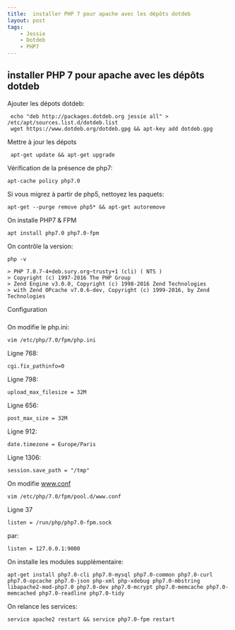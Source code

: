 ```yaml
---
title:  installer PHP 7 pour apache avec les dépôts dotdeb
layout: post
tags:
    - Jessie
    - Dotdeb
    - PHP7
---
```


installer PHP 7 pour apache avec les dépôts dotdeb 
---------------------

Ajouter les dépots dotdeb:

     echo "deb http://packages.dotdeb.org jessie all" > /etc/apt/sources.list.d/dotdeb.list
     wget https://www.dotdeb.org/dotdeb.gpg && apt-key add dotdeb.gpg

Mettre à jour les dépots

     apt-get update && apt-get upgrade

Vérification de la présence de php7: 

    apt-cache policy php7.0

Si vous migrez à partir de php5, nettoyez les paquets:

    apt-get --purge remove php5* && apt-get autoremove

On installe PHP7 & FPM

    apt install php7.0 php7.0-fpm

On contrôle la version:

    php -v

    > PHP 7.0.7-4+deb.sury.org~trusty+1 (cli) ( NTS )
    > Copyright (c) 1997-2016 The PHP Group
    > Zend Engine v3.0.0, Copyright (c) 1998-2016 Zend Technologies
    > with Zend OPcache v7.0.6-dev, Copyright (c) 1999-2016, by Zend Technologies

Configuration
#####

On modifie le php.ini:

    vim /etc/php/7.0/fpm/php.ini

Ligne 768:

    cgi.fix_pathinfo=0

Ligne 798:

    upload_max_filesize = 32M

Ligne 656:

    post_max_size = 32M

Ligne 912:

    date.timezone = Europe/Paris

Ligne 1306:

    session.save_path = "/tmp"

On modifie www.conf

    vim /etc/php/7.0/fpm/pool.d/www.conf

Ligne 37

    listen = /run/php/php7.0-fpm.sock

par:

    listen = 127.0.0.1:9000

On installe les modules supplémentaire:

    apt-get install php7.0-cli php7.0-mysql php7.0-common php7.0-curl php7.0-opcache php7.0-json php-xml php-xdebug php7.0-mbstring libapache2-mod-php7.0 php7.0-dev php7.0-mcrypt php7.0-memcache php7.0-memcached php7.0-readline php7.0-tidy

On relance les services:

    service apache2 restart && service php7.0-fpm restart
